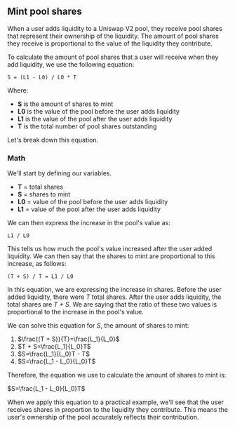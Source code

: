## Mint pool shares

When a user adds liquidity to a Uniswap V2 pool, they receive pool shares that represent their ownership of the liquidity. The amount of pool shares they receive is proportional to the value of the liquidity they contribute. 

To calculate the amount of pool shares that a user will receive when they add liquidity, we use the following equation:

```
S = (L1 - L0) / L0 * T
```

Where:

* **S** is the amount of shares to mint
* **L0** is the value of the pool before the user adds liquidity
* **L1** is the value of the pool after the user adds liquidity
* **T** is the total number of pool shares outstanding

Let's break down this equation. 

### Math

We'll start by defining our variables. 

* **T** = total shares
* **S** = shares to mint
* **L0** = value of the pool before the user adds liquidity
* **L1** = value of the pool after the user adds liquidity

We can then express the increase in the pool's value as:

```
L1 / L0
```

This tells us how much the pool's value increased after the user added liquidity. We can then say that the shares to mint are proportional to this increase, as follows:

```
(T + S) / T = L1 / L0
```

In this equation, we are expressing the increase in shares. Before the user added liquidity, there were *T* total shares. After the user adds liquidity, the total shares are *T + S*. We are saying that the ratio of these two values is proportional to the increase in the pool's value. 

We can solve this equation for *S*, the amount of shares to mint:

1. $\frac{(T + S)}{T}=\frac{L_1}{L_0}$
2. $T + S=\frac{L_1}{L_0}T$
3. $S=\frac{L_1}{L_0}T - T$
4. $S=\frac{L_1 - L_0}{L_0}T$

Therefore, the equation we use to calculate the amount of shares to mint is:

$S=\frac{L_1 - L_0}{L_0}T$

When we apply this equation to a practical example, we'll see that the user receives shares in proportion to the liquidity they contribute. This means the user's ownership of the pool accurately reflects their contribution. 
